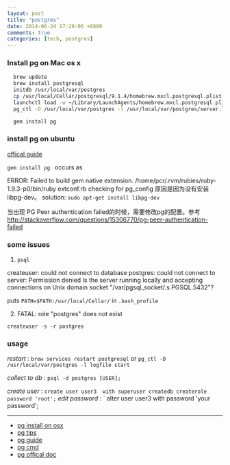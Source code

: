 ```yaml
---
layout: post
title: "postgres"
date: 2014-06-24 17:29:05 +0800
comments: true
categories: [tech, postgres]
---
```


### Install pg on Mac os x

<!-- more -->

```bash
  brew update
  brew install postgresql
  initdb /usr/local/var/postgres
  cp /usr/local/Cellar/postgresql/9.1.4/homebrew.mxcl.postgresql.plist  ~/Library/LaunchAgents/
  launchctl load -w ~/Library/LaunchAgents/homebrew.mxcl.postgresql.plist
  pg_ctl -D /usr/local/var/postgres -l /usr/local/var/postgres/server.log start

  gem install pg
```

### install pg on ubuntu
[offical guide](https://help.ubuntu.com/community/PostgreSQL)

`gem install pg ` occurs as

ERROR: Failed to build gem native extension.
/home/pcr/.rvm/rubies/ruby-1.9.3-p0/bin/ruby extconf.rb checking for pg_config
原因是因为没有安装libpg-dev。
solution: `sudo apt-get install libpg-dev`

当出现 PG Peer authentication failed的时候，需要修改pg的配置。参考
http://stackoverflow.com/questions/15306770/pg-peer-authentication-failed

### some issues

1. `psql`

  createuser: could not connect to database postgres: could not connect to server: Permission denied
    Is the server running locally and accepting
    connections on Unix domain socket "/var/pgsql_socket/.s.PGSQL.5432"?

puts `PATH=$PATH:/usr/local/Cellar/` in `.bash_profile`

2. FATAL:  role "postgres" does not exist

  `createuser -s -r postgres`


### usage

*restart*     :   `brew services restart postgresql` or `pg_ctl -D /usr/local/var/postgres -l logfile start`

*collect to db* :   `psql -d postgres [USER];`

*create user*   :   `create user user3  with superuser createdb createrole  password 'root';`
*edit password* : ` alter user user3 with password 'your password';

------
- [pg install on osx](http://hlee.iteye.com/blog/1699119)
- [pg tips](http://hlee.iteye.com/blog/1689304)
- [pg guide](http://www.cnblogs.com/tzp_8/archive/2012/11/08/2760746.html)
- [pg cmd](http://www.chnlanker.com/postgresql/556.html)
- [pg offical doc](http://www.php100.com/manual/PostgreSQL8/app-createuser.html)
